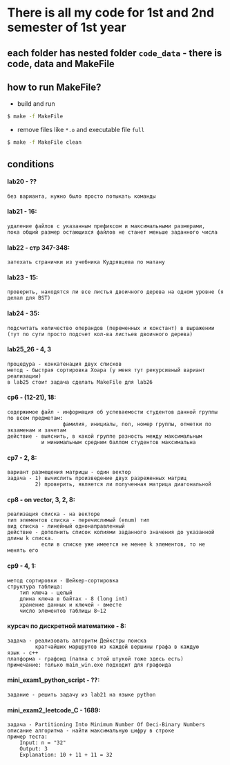 # There is all my code for 1st and 2nd semester of 1st year

## each folder has nested folder `code_data` - there is code, data and MakeFile

## how to run MakeFile?

+ build and run
```bash
$ make -f MakeFile
```
+ remove files like `*.o` and executable file `full`
```bash
$ make -f MakeFile clean
```

## conditions
#### lab20 - ??
    без варианта, нужно было просто потыкать команды
#### lab21 - 16:
    удаление файлов с указанным префиксом и максимальными размерами, 
    пока общий размер остающихся файлов не станет меньше заданного числа 
#### lab22 - стр 347-348:
    затехать странички из учебника Кудрявцева по матану
#### lab23 - 15:
    проверить, находятся ли все листья двоичного дерева на одном уровне (я делал для BST)
#### lab24 - 35:   
    подсчитать количество операндов (переменных и констант) в выражении 
    (тут по сути просто подсчет кол-ва листьев двоичного дерева)
#### lab25_26 - 4, 3
    процедура - конкатенация двух списков
    метод - быстрая сортировка Хоара (у меня тут рекурсивный вариант реализации)
    в lab25 стоит задача сделать MakeFile для lab26
#### cp6 - (12-21), 18:
    содержимое файл - информация об успеваемости студентов данной группы по всем предметам:
                      фамилия, инициалы, пол, номер группы, отметки по экзаменам и зачетам
    действие - выяснить, в какой группе разность между максимальным
               и минимальным средним баллом студентов максимальна
#### cp7 - 2, 8:
    вариант размещения матрицы - один вектор
    задача - 1) вычислить произведение двух разреженных матриц
             2) проверить, является ли полученная матрица диагональной  
#### cp8 - on vector, 3, 2, 8: 
    реализация списка - на векторе
    тип элементов списка - перечислимый (enum) тип
    вид списка - линейный однонаправленный
    действие - дополнить список копиями заданного значения до указанной длины k списка.
               если в списке уже имеется не менее k элементов, то не менять его
#### cp9 - 4, 1: 
    метод сортировки - Шейкер-сортировка
    структура таблица:
        тип ключа - целый
        длина ключа в байтах - 8 (long int)
        хранение данных и ключей - вместе
        число элементов таблицы 8~12
        
#### курсач по дискретной математике - 8:
    задача - реализовать алгоритм Дейкстры поиска 
             кратчайших маршрутов из каждой вершины графа в каждую
    язык - c++
    платформа - графоид (папка с этой штукой тоже здесь есть)
    примечание: только main_win.exe подходит для графоида
    
#### mini_exam1_python_script - ??:
    задание - решить задачу из lab21 на языке python
    
#### mini_exam2_leetcode_C - 1689:
    задача - Partitioning Into Minimum Number Of Deci-Binary Numbers
    описание алгоритма - найти максимальную цифру в строке
    пример теста:
        Input: n = "32"
        Output: 3
        Explanation: 10 + 11 + 11 = 32










